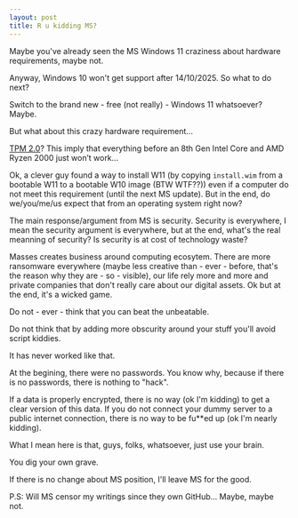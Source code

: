 ```yaml
---
layout: post
title: R u kidding MS?
---
```


Maybe you've already seen the MS Windows 11 craziness about hardware requirements, maybe not. 

Anyway, Windows 10 won't get support after 14/10/2025. So what to do next? 

Switch to the brand new - free (not really) - Windows 11 whatsoever? Maybe. 

But what about this crazy hardware requirement... 

[TPM 2.0](https://en.wikipedia.org/wiki/Trusted_Platform_Module)? This imply that everything before an 8th Gen Intel Core and AMD Ryzen 2000 just won’t work... 

Ok, a clever guy found a way to install W11 (by copying `install.wim` from a bootable W11 to a bootable W10 image (BTW WTF??)) even if a computer do not meet this requirement (until the next MS update). But in the end, do we/you/me/us expect that from an operating system right now?

The main response/argument from MS is security. Security is everywhere, I mean the security argument is everywhere, but at the end, what's the real meanning of security? Is security is at cost of technology waste?

Masses creates business around computing ecosytem. There are more ransomware everywhere (maybe less creative than - ever - before, that's the reason why they are - so - visible), our life rely more and more and private companies that don't really care about our digital assets. Ok but at the end, it's a wicked game.

Do not - ever - think that you can beat the unbeatable.

Do not think that by adding more obscurity around your stuff you'll avoid script kiddies.

It has never worked like that.

At the begining, there were no passwords. You know why, because if there is no passwords, there is nothing to "hack". 

If a data is properly encrypted, there is no way (ok I'm kidding) to get a clear version of this data. If you do not connect your dummy server to a public internet connection, there is no way to be fu**ed up (ok I'm nearly kidding).

What I mean here is that, guys, folks, whatsoever, just use your brain.

You dig your own grave.

If there is no change about MS position, I'll leave MS for the good.

P.S: Will MS censor my writings since they own GitHub... Maybe, maybe not.
